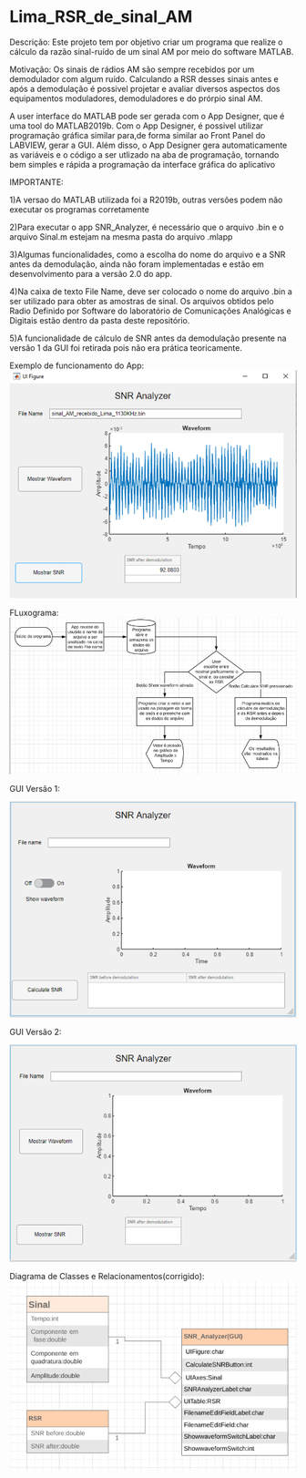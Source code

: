 # Lima_RSR_de_sinal_AM
Descrição: Este projeto tem por objetivo criar um programa que realize o cálculo da razão sinal-ruído de um sinal AM por meio do software MATLAB.

Motivação: Os sinais de rádios AM são sempre recebidos por um demodulador com algum ruído. Calculando a RSR desses sinais antes e após a demodulação
é possivel projetar e avaliar diversos aspectos dos equipamentos moduladores, demoduladores e do prórpio sinal AM.

A user interface do MATLAB pode ser gerada com o App Designer, que é uma tool do MATLAB2019b. Com o App Designer, é possivel utilizar programação gráfica similar para,de forma similar ao Front Panel do LABVIEW, gerar a GUI. Além disso, o App Designer gera automaticamente as variáveis e o código a ser utlizado na aba de programação, tornando bem simples e rápida a programação da interface gráfica do aplicativo

IMPORTANTE:

1)A versao do MATLAB utilizada foi a R2019b, outras versões podem não executar os programas corretamente
           
2)Para executar o app SNR_Analyzer, é necessário que o arquivo .bin e o arquivo Sinal.m estejam na mesma pasta do arquivo .mlapp
           
3)Algumas funcionalidades, como a escolha do nome do arquivo e a SNR antes da demodulação, ainda não foram implementadas e                estão em desenvolvimento para a versão 2.0 do app.

4)Na caixa de texto File Name, deve ser colocado o nome do arquivo .bin a ser utilizado para obter as amostras de sinal. Os arquivos obtidos pelo Radio Definido por Software do laboratório de Comunicações Analógicas e Digitais estão dentro da pasta deste repositório.

5)A funcionalidade de cálculo de SNR antes da demodulação presente na versão 1 da GUI foi retirada pois não era prática teoricamente.

Exemplo de funcionamento do App:
![Exemplo](https://github.com/PEE-2019-ELO-COM/Lima_RSR_de_sinal_AM/blob/master/Exemplo%20de%20funcionamento%20do%20SNR%20App.PNG)

FLuxograma:
![Fluxograma](https://github.com/PEE-2019-ELO-COM/Lima_RSR_de_sinal_AM/blob/master/Fluxograma%20APP%20SNR.PNG)


GUI Versão 1:

![GUI](https://github.com/PEE-2019-ELO-COM/Lima_RSR_de_sinal_AM/blob/master/GUI%20APP%20SNR.PNG)

GUI Versão 2:

![GUI v2](https://github.com/PEE-2019-ELO-COM/Lima_RSR_de_sinal_AM/blob/master/SNR%20App%20GUI%20V2.PNG)

Diagrama de Classes e Relacionamentos(corrigido):
![Diagrama corrigido](https://github.com/PEE-2019-ELO-COM/Lima_RSR_de_sinal_AM/blob/master/Diagrama%20de%20Classes%20e%20Relacionamentos(corrigido).PNG)


